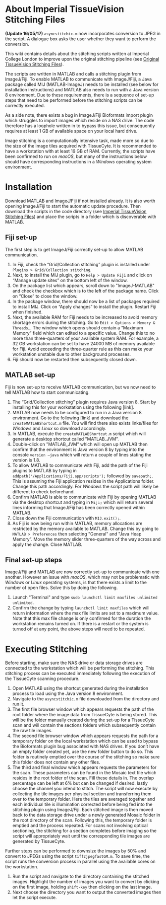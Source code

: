 # About Imperial TissueVision Stitching Files

**(Update 16/05/17)** `asyncstitchic.m` now incorporates conversion to JPEG in the script. A dialogue box asks the user whether they want to perform the conversion.

This wiki contains details about the stitching scripts written at Imperial College London to improve upon the original stitching pipeline (see [Original TissueVision Stitching Files](https://github.com/ImperialCollegeLondon/ImperialTissueCyte/tree/master/Original_TissueVision_Stitching_Files)).

The scripts are written in MATLAB and calls a stitching plugin from ImageJ/Fiji. To enable MATLAB to communicate with ImageJ/Fiji, a Java package called MIJ (MATLAB-ImageJ) needs to be installed (see below for installation instructions) and MATLAB also needs to run with a Java version 8 environment. Due to these requirements, there is a sequence of set-up steps that need to be performed before the stitching scripts can be correctly executed. 

As a side note, there exists a bug in ImageJ/Fiji Bioformats import plugin which struggles to import images which reside on a NAS drive. The code therefore has a loophole written in to bypass this issue, but consequently requires at least 1 GB of available space on your local hard drive.

Image stitching is a computationally intensive task, made more so due to the size of the image tiles acquired with TissueCyte. It is recommended to have a workstation with at least 16 GB of RAM. Currently, the scripts have been confirmed to run on *macOS*, but many of the instructions below should have corresponding instructions in a *Windows* operating system environment. 

# Installation
Download MATLAB and ImageJ/Fiji if not installed already. It is also worth opening ImageJ/Fiji to start the automatic update procedure. Then download the scripts in the code directory (see [Imperial TissueVision Stitching Files](https://github.com/ImperialCollegeLondon/ImperialTissueCyte/tree/master/Imperial_TissueVision_Stitching_Files))  and place the scripts in a folder which is discoverable with MATLAB.

## Fiji set-up
The first step is to get ImageJ/Fiji correctly set-up to allow MATLAB communication. 
1. In Fiji, check the “Grid/Collection stitching” plugin is installed under `Plugins > Grid/Collection stitching`.
2. Next, to install the MIJ plugin, go to `Help > Update Fiji` and click on “Manage update sites” on the bottom left of the window.
3. On the package list which appears, scroll down to "ImageJ-MATLAB" and check the checkbox which is to the left of the package name. Click on “Close” to close the window.
4. In the package window, there should now be a list of packages required to install MIJ. Click on “Apply changes” to install the plugin. Restart Fiji when finished. 
5. Next, the available RAM for Fiji needs to be increased to avoid memory shortage errors during the stitching. Go to `Edit > Options > Memory & Threads…`. The window which opens should contain a “Maximum Memory” field which can edited to a specific value. Change this to no more than three-quarters of your available system RAM. For example, a 32 GB workstation can be set to have 24000 MB of memory available for Fiji. Avoid exceeding the three-quarter rule as this can make your workstation unstable due to other background processes.
6. Fiji should now be restarted then subsequently closed down. 

## MATLAB set-up
Fiji is now set-up to receive MATLAB communication, but we now need to tell MATLAB how to start communicating.
1. The “Grid/Collection stitching” plugin requires Java version 8. Start by installing this for your workstation using the following [link].
2. MATLAB now needs to be configured to run in a Java version 8 environment. Go to the following [link] and download the `createMATLABShortcut.m` file. You will find there also exists links/files for *Windows* and *Linux* so download accordingly. 
3. In MATLAB, execute the `createMATLABShortcut.m` script which will generate a desktop shortcut called "MATLAB\_JVM”. 
4. Double-click on "MATLAB\_JVM” which will open up MATLAB then confirm that the environment is Java version 8 by typing into the console `version –java` which will return a couple of lines stating the version is 1.8.
5. To allow MATLAB to communicate with Fiji, add the path of the Fiji plugins to MATLAB by typing in `addpath('/Applications/Fiji.app/scripts');` followed by `savepath;`. This is assuming the Fiji application resides in the Applications folder. Change this path accordingly. For *Windows* the script path will likely be different to check beforehand.
6. Confirm MATLAB is able to communicate with Fiji by opening MATLAB via the desktop shortcut and typing in `Miji;` which will return several lines informing that ImageJ/Fiji has been correctly opened within MATLAB.
7. Close down the Fiji communication with `MIJ.exit();`.
8. As Fiji is now being run within MATLAB, memory allocations are restricted by the memory available to MATLAB. Change this by going to `MATLAB > Preferences` then selecting "General" and "Java Heap Memory”. Move the memory slider three-quarters of the way across and apply the change. Close MATLAB.

## Final set-up steps
ImageJ/Fiji and MATLAB are now correctly set-up to communicate with one another. However an issue with *macOS*, which may not be problematic with *Windows* or *Linux* operating systems, is that there exists a limit to the number of open files. Solve this by doing the following. 
1. Launch "Terminal" and type `sudo launchctl limit maxfiles unlimited unlimited`. 
2. Confirm the change by typing `launchctl limit maxfiles` which will return information where the max file limits are set to a maximum value.
Note that this max file change is only confirmed for the duration the workstation remains turned on. If there is a restart or the system is turned off at any point, the above steps will need to be repeated.

# Executing Stitching
Before starting, make sure the NAS drive or data storage drives are connected to the workstation which will be performing the stitching. This stitching process can be executed immediately following the execution of the TissueCyte scanning procedure.
1. Open MATLAB using the shortcut generated during the installation process to load using the Java version 8 environment.
2. Navigate to the `asyncstitchic.m` file downloaded from the directory and run it.
3. The first file browser window which appears requests the path of the root folder where the image data from TissueCyte is being stored. This will be the folder manually created during the set-up for a TissueCyte scan and will contain the sections folders which subsequently contain the raw tile images.
4. The second file browser window which appears requests the path for a temporary folder on the local workstation which can be used to bypass the Bioformats plugin bug associated with NAS drives. If you don’t have an empty folder created yet, use the new folder button to do so. This folder is routinely emptied over the course of the stitching so make sure this folder does not contain any other files.
5. The third and final window which appears requests the parameters for the scan. These parameters can be found in the Mosaic text file which resides in the root folder of the scan. Fill these details in. The overlap percentage can be left at 6% but can be changed if desired. lastly choose the channel you intend to stitch.
The script will now execute by collecting the tile images per physical section and transferring them over to the temporary folder. Here the tiles are averaged together and each individual tile is illumination corrected before being fed into the stitching plugin using ImageJ/Fiji. Each stitched image is then moved back to the data storage drive under a newly generated Mosaic folder in the root directory of the scan. Following this, the temporary folder is emptied and the process repeated. For scans not involving optical sectioning, the stitching for a section completes before imaging so the script will appropriately wait until the corresponding tile images are generated by TissueCyte. 

Further steps can be performed to downsize the images by 50% and convert to JPEGs using the script `tiff2jpegfastGM.m`. To save time, the script runs the conversion process in parallel using the available cores on the workstation.
1. Run the script and navigate to the directory containing the stitched images. Highlight the number of images you want to convert by clicking on the first image, holding `shift-key` then clicking on the last image.
2. Next choose the directory you want to output the converted images then let the script execute. 
